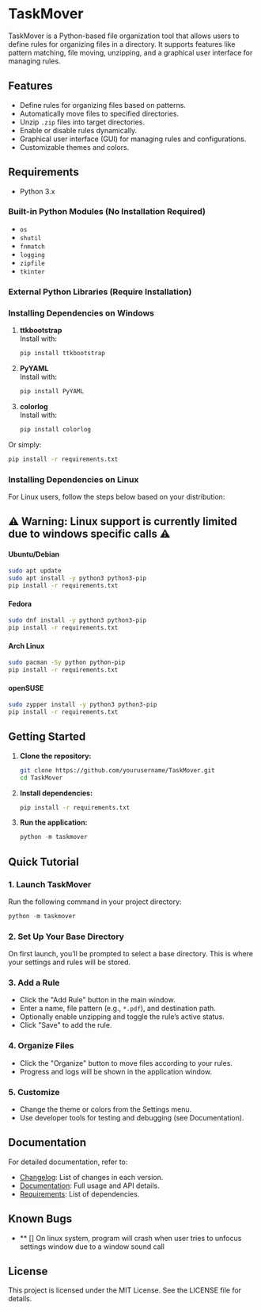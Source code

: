 # TaskMover
TaskMover is a Python-based file organization tool that allows users to define rules for organizing files in a directory. It supports features like pattern matching, file moving, unzipping, and a graphical user interface for managing rules.

## Features
- Define rules for organizing files based on patterns.
- Automatically move files to specified directories.
- Unzip `.zip` files into target directories.
- Enable or disable rules dynamically.
- Graphical user interface (GUI) for managing rules and configurations.
- Customizable themes and colors.

## Requirements
- Python 3.x

### Built-in Python Modules (No Installation Required)
- `os`
- `shutil`
- `fnmatch`
- `logging`
- `zipfile`
- `tkinter`

### External Python Libraries (Require Installation)
### Installing Dependencies on Windows
1. **ttkbootstrap**  
   Install with:
   ```bash
   pip install ttkbootstrap
   ```
2. **PyYAML**  
   Install with:
   ```bash
   pip install PyYAML
   ```
3. **colorlog**  
   Install with:
   ```bash
   pip install colorlog
   ```

Or simply:
```bash
pip install -r requirements.txt
```


### Installing Dependencies on Linux
For Linux users, follow the steps below based on your distribution:

## ⚠ **Warning:** Linux support is currently limited due to windows specific calls ⚠

#### Ubuntu/Debian
```bash
sudo apt update
sudo apt install -y python3 python3-pip
pip install -r requirements.txt
```

#### Fedora
```bash
sudo dnf install -y python3 python3-pip
pip install -r requirements.txt
```

#### Arch Linux
```bash
sudo pacman -Sy python python-pip
pip install -r requirements.txt
```

#### openSUSE
```bash
sudo zypper install -y python3 python3-pip
pip install -r requirements.txt
```

## Getting Started
1. **Clone the repository:**
   ```bash
   git clone https://github.com/yourusername/TaskMover.git
   cd TaskMover
   ```
2. **Install dependencies:**
   ```bash
   pip install -r requirements.txt
   ```
3. **Run the application:**
   ```powershell
   python -m taskmover
   ```

## Quick Tutorial
### 1. Launch TaskMover
Run the following command in your project directory:
```powershell
python -m taskmover
```

### 2. Set Up Your Base Directory
On first launch, you’ll be prompted to select a base directory. This is where your settings and rules will be stored.

### 3. Add a Rule
- Click the "Add Rule" button in the main window.
- Enter a name, file pattern (e.g., `*.pdf`), and destination path.
- Optionally enable unzipping and toggle the rule’s active status.
- Click "Save" to add the rule.

### 4. Organize Files
- Click the "Organize" button to move files according to your rules.
- Progress and logs will be shown in the application window.

### 5. Customize
- Change the theme or colors from the Settings menu.
- Use developer tools for testing and debugging (see Documentation).

## Documentation
For detailed documentation, refer to:
- [Changelog](./CHANGELOG.md): List of changes in each version.
- [Documentation](./DOCUMENTATION.md): Full usage and API details.
- [Requirements](./requirements.txt): List of dependencies.

## Known Bugs
- ** [] On linux system, program will crash when user tries to unfocus settings window due to a window sound call 

## License
This project is licensed under the MIT License. See the LICENSE file for details.
